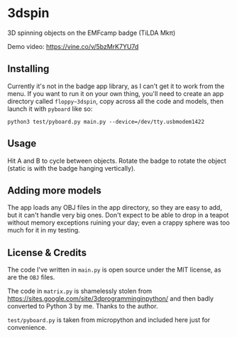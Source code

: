 # 3dspin

3D spinning objects on the EMFcamp badge (TiLDA Mkπ)

Demo video: https://vine.co/v/5bzMrK7YU7d

## Installing

Currently it's not in the badge app library, as I can't get it to work from the menu. If you want to run it on your own thing, you'll need to create an app directory called `floppy~3dspin`, copy across all the code and models, then launch it with `pyboard` like so:

```
python3 test/pyboard.py main.py --device=/dev/tty.usbmodem1422
```

## Usage

Hit A and B to cycle between objects. Rotate the badge to rotate the object (static is with the badge hanging vertically).

## Adding more models

The app loads any OBJ files in the app directory, so they are easy to add, but it can't handle very big ones. Don't expect to be able to drop in a teapot without memory exceptions ruining your day; even a crappy sphere was too much for it in my testing.

## License & Credits

The code I've written in `main.py` is open source under the MIT license, as are the `OBJ` files.

The code in `matrix.py` is shamelessly stolen from https://sites.google.com/site/3dprogramminginpython/ and then badly converted to Python 3 by me. Thanks to the author.

`test/pyboard.py` is taken from micropython and included here just for convenience.
